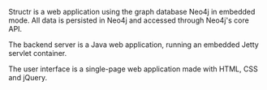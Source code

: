 Structr is a web application using the graph database Neo4j in embedded mode. All data is persisted in Neo4j and accessed through Neo4j's core API.

The backend server is a Java web application, running an embedded Jetty servlet container.

The user interface is a single-page web application made with HTML, CSS and jQuery.
